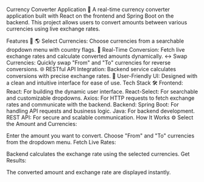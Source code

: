 Currency Converter Application 💱
A real-time currency converter application built with React on the frontend and Spring Boot on the backend. This project allows users to convert amounts between various currencies using live exchange rates.

Features 🚀
🌎 Select Currencies: Choose currencies from a searchable dropdown menu with country flags.
🔄 Real-Time Conversion: Fetch live exchange rates and calculate converted amounts dynamically.
↔️ Swap Currencies: Quickly swap "From" and "To" currencies for reverse conversions.
🌐 RESTful API Integration: Backend service calculates conversions with precise exchange rates.
🎨 User-Friendly UI: Designed with a clean and intuitive interface for ease of use.
Tech Stack 🛠️
Frontend:
React: For building the dynamic user interface.
React-Select: For searchable and customizable dropdowns.
Axios: For HTTP requests to fetch exchange rates and communicate with the backend.
Backend:
Spring Boot: For handling API requests and business logic.
Java: For backend development.
REST API: For secure and scalable communication.
How It Works ⚙️
Select the Amount and Currencies:

Enter the amount you want to convert.
Choose "From" and "To" currencies from the dropdown menu.
Fetch Live Rates:

Backend calculates the exchange rate using the selected currencies.
Get Results:

The converted amount and exchange rate are displayed instantly.
